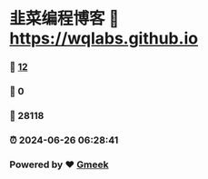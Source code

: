 # 韭菜编程博客 :link: https://wqlabs.github.io 
### :page_facing_up: [12](https://wqlabs.github.io/tag.html) 
### :speech_balloon: 0 
### :hibiscus: 28118 
### :alarm_clock: 2024-06-26 06:28:41 
### Powered by :heart: [Gmeek](https://github.com/Meekdai/Gmeek)
